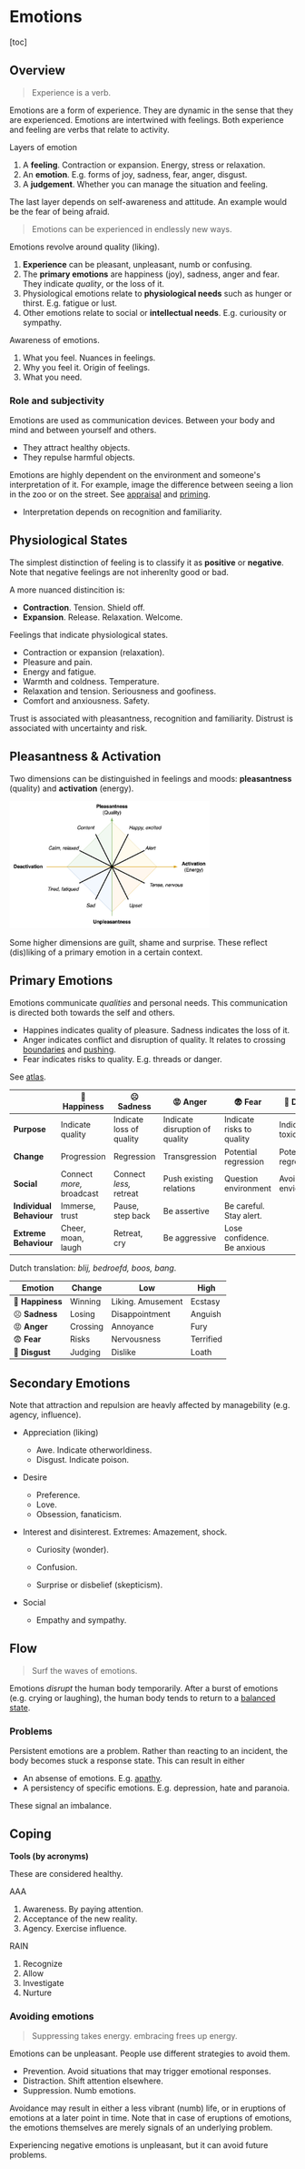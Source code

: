 # Emotions

[toc]

## Overview

>  Experience is a verb.

Emotions are a form of experience. They are dynamic in the sense that they are experienced. Emotions are intertwined with  feelings. Both experience and feeling are verbs that relate to activity.

Layers of emotion

1. A **feeling**. Contraction or expansion. Energy, stress or relaxation.
2. An **emotion**. E.g. forms of joy, sadness, fear, anger, disgust.
3. A **judgement**. Whether you can manage the situation and feeling.

The last layer depends on self-awareness and attitude. An example would be the fear of being afraid.



> Emotions can be experienced in endlessly new ways.

Emotions revolve around quality (liking).

1. **Experience** can be pleasant, unpleasant, numb or confusing.
2. The **primary emotions** are happiness (joy), sadness, anger and fear. They indicate *quality*, or the loss of it.
3. Physiological emotions relate to **physiological needs** such as hunger or thirst. E.g. fatigue or lust.
4. Other emotions relate to social or **intellectual needs**. E.g. curiousity or sympathy.



Awareness of emotions.

1. What you feel. Nuances in feelings.
2. Why you feel it. Origin of feelings.
3. What you need.



### Role and subjectivity

Emotions are used as communication devices. Between your body and mind and between yourself and others. 

- They attract healthy objects.
- They repulse harmful objects.



Emotions are highly dependent on the environment and someone's interpretation of it. For example, image the difference between seeing a lion in the zoo or on the street. See [appraisal](https://en.wikipedia.org/wiki/Appraisal_theory) and [priming](https://en.wikipedia.org/wiki/Priming_(psychology)).

- Interpretation depends on recognition and familiarity.



## Physiological States

The simplest distinction of feeling is to classify it as **positive** or **negative**. Note that negative feelings are not inherenlty good or bad.

A more nuanced distincition is:

- **Contraction**. Tension. Shield off.
- **Expansion**. Release. Relaxation. Welcome.



Feelings that indicate physiological states.

- Contraction or expansion (relaxation).
- Pleasure and pain.
- Energy and fatigue.
- Warmth and coldness. Temperature.
- Relaxation and tension. Seriousness and goofiness.
- Comfort and anxiousness. Safety.



Trust is associated with pleasantness, recognition and familiarity. Distrust is associated with uncertainty and risk.



## Pleasantness & Activation

Two dimensions can be distinguished in feelings and moods: **pleasantness** (quality) and **activation** (energy).



<img src="../img/psychology-pleasant-activation.png" alt="psychology-philosophy-psychology-pleasant-activation" style="width:70%;" />



Some higher dimensions are guilt, shame and surprise. These reflect (dis)liking of a primary emotion in a certain context.



## Primary Emotions

Emotions communicate *qualities* and personal needs. This communication is directed both towards the self and others.

- Happines indicates quality of pleasure. Sadness indicates the loss of it.
- Anger indicates conflict and disruption of quality. It relates to crossing [boundaries](https://en.wikipedia.org/wiki/Personal_boundaries) and [pushing](https://en.wikipedia.org/wiki/Aggression).
- Fear indicates risks to quality. E.g. threads or danger.

See [atlas](https://atlasofemotions.org/).

|                          | 🙂 Happiness               | ☹️ Sadness                | 😡 Anger                        | 😨 Fear                      | 🤢 Disgust            |
| ------------------------ | ------------------------- | ------------------------ | ------------------------------ | --------------------------- | -------------------- |
| **Purpose**              | Indicate quality          | Indicate loss of quality | Indicate disruption of quality | Indicate risks to quality   | Indicate toxicity    |
| **Change**               | Progression               | Regression               | Transgression                  | Potential regression        | Potential regression |
| **Social**               | Connect *more,* broadcast | Connect *less,* retreat  | Push existing relations        | Question environment        | Avoid enviornment    |
| **Individual Behaviour** | Immerse, trust            | Pause, step back         | Be assertive                   | Be careful. Stay alert.     |                      |
| **Extreme Behaviour**    | Cheer, moan, laugh        | Retreat, cry             | Be aggressive                  | Lose confidence. Be anxious |                      |

Dutch translation: *blij, bedroefd, boos, bang*.



| Emotion         | Change   | Low               | High      |
| --------------- | -------- | ----------------- | --------- |
| 🙂 **Happiness** | Winning  | Liking. Amusement | Ecstasy   |
| ☹️ **Sadness**   | Losing   | Disappointment    | Anguish   |
| 😡 **Anger**     | Crossing | Annoyance         | Fury      |
| 😨 **Fear**      | Risks    | Nervousness       | Terrified |
| 🤢 **Disgust**   | Judging  | Dislike           | Loath     |



## Secondary Emotions

Note that attraction and repulsion are heavly affected by managebility (e.g. agency, influence).

- Appreciation (liking)
  - Awe. Indicate otherworldiness.
  - Disgust. Indicate poison.
- Desire
  - Preference.
  - Love.
  - Obsession, fanaticism.
- Interest and disinterest. Extremes: Amazement, shock.

  - Curiosity (wonder).

  - Confusion.

  - Surprise or disbelief (skepticism).

- Social
  - Empathy and sympathy.



## Flow

> Surf the waves of emotions.

Emotions *disrupt* the human body temporarily. After a burst of emotions (e.g. crying or laughing), the human body tends to return to a [balanced state](https://en.wikipedia.org/wiki/Homeostasis). 



### Problems

Persistent emotions are a problem. Rather than reacting to an incident, the body becomes stuck a response state. This can result in either

- An absense of emotions. E.g. [apathy](https://en.wikipedia.org/wiki/Apathy).
- A persistency of specific emotions. E.g. depression, hate and paranoia.

These signal an imbalance.  



## Coping

**Tools (by acronyms)**

These are considered healthy.



AAA

1. Awareness. By paying attention.
2. Acceptance of the new reality.
3. Agency. Exercise influence.



RAIN

1. Recognize
2. Allow
3. Investigate
4. Nurture



### Avoiding emotions

> Suppressing takes energy. embracing frees up energy.

Emotions can be unpleasant. People use different strategies to  avoid them.

- Prevention. Avoid situations that may trigger emotional responses.
- Distraction. Shift attention elsewhere.
- Suppression. Numb emotions.

Avoidance may result in either a less vibrant (numb) life, or in eruptions of emotions at a later point in time. Note that in case of eruptions of emotions, the emotions themselves are merely signals of an underlying problem.

Experiencing negative emotions is unpleasant, but it can avoid future problems.

